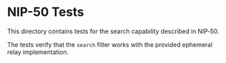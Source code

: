 # NIP-50 Tests

This directory contains tests for the search capability described in NIP‑50.

The tests verify that the `search` filter works with the provided ephemeral relay implementation.
